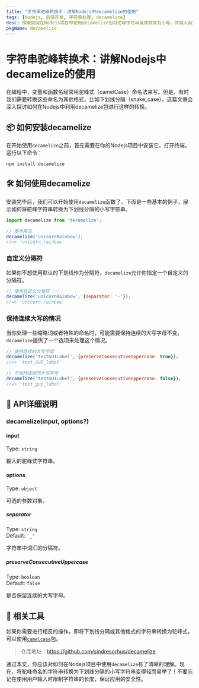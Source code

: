 ```yaml
---
title: "字符串驼峰转换术：讲解Nodejs中decamelize的使用"
tags: [Nodejs, 前端开发, 字符串处理, decamelize]
desc: 探索如何在Nodejs项目中使用decamelize包将驼峰字符串高效转换为小写，并插入自定义分隔符。
pkgName: decamelize
---
```


# 字符串驼峰转换术：讲解Nodejs中decamelize的使用

在编程中，变量和函数名经常用驼峰式（camelCase）命名法来写。但是，有时我们需要转换这些命名为其他格式，比如下划线分隔（snake_case）。这篇文章会深入探讨如何在Nodejs中利用decamelize包进行这样的转换。

## 📦 如何安装decamelize

在开始使用`decamelize`之前，首先需要在你的Nodejs项目中安装它。打开终端，运行以下命令：

```shell
npm install decamelize
```

## 🛠 如何使用decamelize

安装完毕后，我们可以开始使用`decamelize`函数了。下面是一些基本的例子，展示如何将驼峰字符串转换为下划线分隔的小写字符串。

```javascript
import decamelize from 'decamelize';

// 基本用法
decamelize('unicornRainbow');
//=> 'unicorn_rainbow'
```

### 自定义分隔符

如果你不想使用默认的下划线作为分隔符，`decamelize`允许你指定一个自定义的分隔符。

```javascript
// 使用自定义分隔符 '-'
decamelize('unicornRainbow', {separator: '-'});
//=> 'unicorn-rainbow'
```

### 保持连续大写的情况

当你处理一些缩略词或者特殊的命名时，可能需要保持连续的大写字母不变。`decamelize`提供了一个选项来处理这个情况。

```javascript
// 保持连续的大写字母
decamelize('testGUILabel', {preserveConsecutiveUppercase: true});
//=> 'test_GUI_label'

// 不保持连续的大写字母
decamelize('testGUILabel', {preserveConsecutiveUppercase: false});
//=> 'test_gui_label'
```

## 🔧 API详细说明

### decamelize(input, options?)

#### input

Type: `string`

输入的驼峰式字符串。

#### options

Type: `object`

可选的参数对象。

##### separator

Type: `string`  
Default: `'_'`

字符串中词汇的分隔符。

##### preserveConsecutiveUppercase

Type: `boolean`  
Default: `false`

是否保留连续的大写字母。

## 🔄 相关工具

如果你需要进行相反的操作，即将下划线分隔或其他格式的字符串转换为驼峰式，可以使用[`camelcase`](https://github.com/sindresorhus/camelcase)包。

> 仓库地址：https://github.com/sindresorhus/decamelize

通过本文，你应该对如何在Nodejs项目中使用`decamelize`有了清晰的理解。现在，将驼峰命名的字符串转换为下划线分隔的小写字符串变得轻而易举了！不要忘记在使用用户输入时限制字符串的长度，保证应用的安全性。